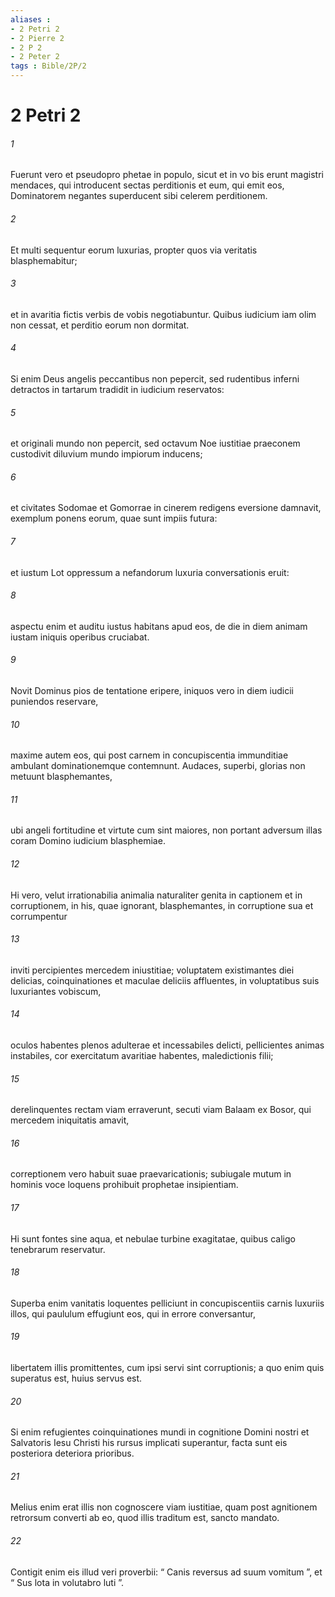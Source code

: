 ```yaml
---
aliases : 
- 2 Petri 2
- 2 Pierre 2
- 2 P 2
- 2 Peter 2
tags : Bible/2P/2
---
```


# 2 Petri 2

###### 1
Fuerunt vero et pseudopro phetae in populo, sicut et in vo bis erunt magistri mendaces, qui introducent sectas perditionis et eum, qui emit eos, Dominatorem negantes superducent sibi celerem perditionem. 
###### 2
Et multi sequentur eorum luxurias, propter quos via veritatis blasphemabitur; 
###### 3
et in avaritia fictis verbis de vobis negotiabuntur. Quibus iudicium iam olim non cessat, et perditio eorum non dormitat.
###### 4
Si enim Deus angelis peccantibus non pepercit, sed rudentibus inferni detractos in tartarum tradidit in iudicium reservatos: 
###### 5
et originali mundo non pepercit, sed octavum Noe iustitiae praeconem custodivit diluvium mundo impiorum inducens; 
###### 6
et civitates Sodomae et Gomorrae in cinerem redigens eversione damnavit, exemplum ponens eorum, quae sunt impiis futura: 
###### 7
et iustum Lot oppressum a nefandorum luxuria conversationis eruit: 
###### 8
aspectu enim et auditu iustus habitans apud eos, de die in diem animam iustam iniquis operibus cruciabat. 
###### 9
Novit Dominus pios de tentatione eripere, iniquos vero in diem iudicii puniendos reservare, 
###### 10
maxime autem eos, qui post carnem in concupiscentia immunditiae ambulant dominationemque contemnunt. Audaces, superbi, glorias non metuunt blasphemantes, 
###### 11
ubi angeli fortitudine et virtute cum sint maiores, non portant adversum illas coram Domino iudicium blasphemiae. 
###### 12
Hi vero, velut irrationabilia animalia naturaliter genita in captionem et in corruptionem, in his, quae ignorant, blasphemantes, in corruptione sua et corrumpentur 
###### 13
inviti percipientes mercedem iniustitiae; voluptatem existimantes diei delicias, coinquinationes et maculae deliciis affluentes, in voluptatibus suis luxuriantes vobiscum, 
###### 14
oculos habentes plenos adulterae et incessabiles delicti, pellicientes animas instabiles, cor exercitatum avaritiae habentes, maledictionis filii; 
###### 15
derelinquentes rectam viam erraverunt, secuti viam Balaam ex Bosor, qui mercedem iniquitatis amavit, 
###### 16
correptionem vero habuit suae praevaricationis; subiugale mutum in hominis voce loquens prohibuit prophetae insipientiam. 
###### 17
Hi sunt fontes sine aqua, et nebulae turbine exagitatae, quibus caligo tenebrarum reservatur. 
###### 18
Superba enim vanitatis loquentes pelliciunt in concupiscentiis carnis luxuriis illos, qui paululum effugiunt eos, qui in errore conversantur, 
###### 19
libertatem illis promittentes, cum ipsi servi sint corruptionis; a quo enim quis superatus est, huius servus est.
###### 20
Si enim refugientes coinquinationes mundi in cognitione Domini nostri et Salvatoris Iesu Christi his rursus implicati superantur, facta sunt eis posteriora deteriora prioribus. 
###### 21
Melius enim erat illis non cognoscere viam iustitiae, quam post agnitionem retrorsum converti ab eo, quod illis traditum est, sancto mandato. 
###### 22
Contigit enim eis illud veri proverbii: “ Canis reversus ad suum vomitum ”, et “ Sus lota in volutabro luti ”.
